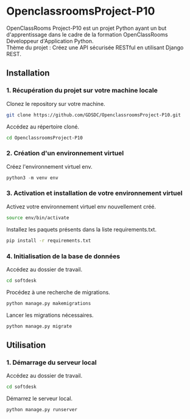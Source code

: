 # OpenclassroomsProject-P10
OpenClassRooms Project-P10 est un projet Python ayant un but d'apprentissage dans le cadre de la formation OpenClassRooms Développeur d'Application Python.  
Thème du projet : Créez une API sécurisée RESTful en utilisant Django REST.

## Installation

### 1. Récupération du projet sur votre machine locale

Clonez le repository sur votre machine.

```bash
git clone https://github.com/GDSDC/OpenclassroomsProject-P10.git
```

Accédez au répertoire cloné.
```bash
cd OpenclassroomsProject-P10
```

### 2. Création d'un environnement virtuel 
Créez l'environnement virtuel env.
```python
python3 -m venv env
```

### 3. Activation et installation de votre environnement virtuel 

Activez votre environnement virtuel env nouvellement créé.
```bash
source env/bin/activate
```

Installez les paquets présents dans la liste requirements.txt.
```bash
pip install -r requirements.txt
```

### 4. Initialisation de la base de données

Accédez au dossier de travail.
```bash
cd softdesk
```

Procédez à une recherche de migrations.
```bash
python manage.py makemigrations
```

Lancer les migrations nécessaires.
```bash
python manage.py migrate
```

## Utilisation

### 1. Démarrage du serveur local

Accédez au dossier de travail.
```bash
cd softdesk
```

Démarrez le serveur local.
```python
python manage.py runserver
```
